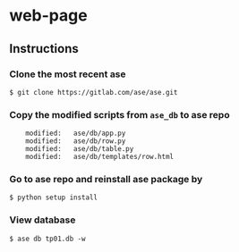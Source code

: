# web-page

## Instructions
### Clone the most recent ase
```
$ git clone https://gitlab.com/ase/ase.git
```

### Copy the modified scripts from `ase_db` to ase repo
```
	modified:   ase/db/app.py
	modified:   ase/db/row.py
	modified:   ase/db/table.py
	modified:   ase/db/templates/row.html
```

### Go to ase repo and reinstall ase package by
```
$ python setup install
```

### View database

```
$ ase db tp01.db -w
```
